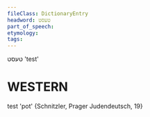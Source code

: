 ```yaml
---
fileClass: DictionaryEntry
headword: טעסט
part_of_speech: 
etymology: 
tags: 
---
```

טעסט
'test'

WESTERN
========

test 'pot' {Schnitzler, Prager Judendeutsch, 19}
